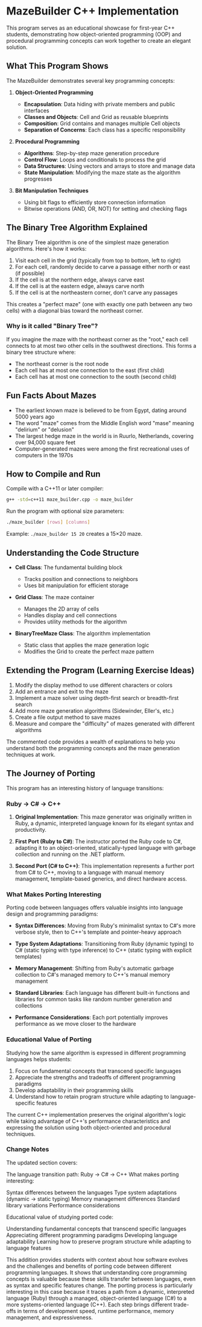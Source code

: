 # MazeBuilder C++ Implementation

This program serves as an educational showcase for first-year C++ students, demonstrating how object-oriented programming (OOP) and procedural programming concepts can work together to create an elegant solution.

## What This Program Shows

The MazeBuilder demonstrates several key programming concepts:

1. **Object-Oriented Programming**
   - **Encapsulation**: Data hiding with private members and public interfaces
   - **Classes and Objects**: Cell and Grid as reusable blueprints
   - **Composition**: Grid contains and manages multiple Cell objects
   - **Separation of Concerns**: Each class has a specific responsibility

2. **Procedural Programming**
   - **Algorithms**: Step-by-step maze generation procedure
   - **Control Flow**: Loops and conditionals to process the grid
   - **Data Structures**: Using vectors and arrays to store and manage data
   - **State Manipulation**: Modifying the maze state as the algorithm progresses

3. **Bit Manipulation Techniques**
   - Using bit flags to efficiently store connection information
   - Bitwise operations (AND, OR, NOT) for setting and checking flags

## The Binary Tree Algorithm Explained

The Binary Tree algorithm is one of the simplest maze generation algorithms. Here's how it works:

1. Visit each cell in the grid (typically from top to bottom, left to right)
2. For each cell, randomly decide to carve a passage either north or east (if possible)
3. If the cell is at the northern edge, always carve east
4. If the cell is at the eastern edge, always carve north
5. If the cell is at the northeastern corner, don't carve any passages

This creates a "perfect maze" (one with exactly one path between any two cells) with a diagonal bias toward the northeast corner.

### Why is it called "Binary Tree"?

If you imagine the maze with the northeast corner as the "root," each cell connects to at most two other cells in the southwest directions. This forms a binary tree structure where:
- The northeast corner is the root node
- Each cell has at most one connection to the east (first child)
- Each cell has at most one connection to the south (second child)

## Fun Facts About Mazes

- The earliest known maze is believed to be from Egypt, dating around 5000 years ago
- The word "maze" comes from the Middle English word "mase" meaning "delirium" or "delusion"
- The largest hedge maze in the world is in Ruurlo, Netherlands, covering over 94,000 square feet
- Computer-generated mazes were among the first recreational uses of computers in the 1970s

## How to Compile and Run

Compile with a C++11 or later compiler:

```bash
g++ -std=c++11 maze_builder.cpp -o maze_builder
```

Run the program with optional size parameters:

```bash
./maze_builder [rows] [columns]
```

Example: `./maze_builder 15 20` creates a 15×20 maze.

## Understanding the Code Structure

- **Cell Class**: The fundamental building block
  - Tracks position and connections to neighbors
  - Uses bit manipulation for efficient storage

- **Grid Class**: The maze container
  - Manages the 2D array of cells
  - Handles display and cell connections
  - Provides utility methods for the algorithm

- **BinaryTreeMaze Class**: The algorithm implementation
  - Static class that applies the maze generation logic
  - Modifies the Grid to create the perfect maze pattern

## Extending the Program (Learning Exercise Ideas)

1. Modify the display method to use different characters or colors
2. Add an entrance and exit to the maze
3. Implement a maze solver using depth-first search or breadth-first search
4. Add more maze generation algorithms (Sidewinder, Eller's, etc.)
5. Create a file output method to save mazes
6. Measure and compare the "difficulty" of mazes generated with different algorithms

The commented code provides a wealth of explanations to help you understand both the programming concepts and the maze generation techniques at work.

## The Journey of Porting

This program has an interesting history of language transitions:

### Ruby → C# → C++

1. **Original Implementation**: This maze generator was originally written in Ruby, a dynamic, interpreted language known for its elegant syntax and productivity.

2. **First Port (Ruby to C#)**: The instructor ported the Ruby code to C#, adapting it to an object-oriented, statically-typed language with garbage collection and running on the .NET platform.

3. **Second Port (C# to C++)**: This implementation represents a further port from C# to C++, moving to a language with manual memory management, template-based generics, and direct hardware access.

### What Makes Porting Interesting

Porting code between languages offers valuable insights into language design and programming paradigms:

- **Syntax Differences**: Moving from Ruby's minimalist syntax to C#'s more verbose style, then to C++'s template and pointer-heavy approach
  
- **Type System Adaptations**: Transitioning from Ruby (dynamic typing) to C# (static typing with type inference) to C++ (static typing with explicit templates)
  
- **Memory Management**: Shifting from Ruby's automatic garbage collection to C#'s managed memory to C++'s manual memory management
  
- **Standard Libraries**: Each language has different built-in functions and libraries for common tasks like random number generation and collections
  
- **Performance Considerations**: Each port potentially improves performance as we move closer to the hardware

### Educational Value of Porting

Studying how the same algorithm is expressed in different programming languages helps students:

1. Focus on fundamental concepts that transcend specific languages
2. Appreciate the strengths and tradeoffs of different programming paradigms
3. Develop adaptability in their programming skills
4. Understand how to retain program structure while adapting to language-specific features

The current C++ implementation preserves the original algorithm's logic while taking advantage of C++'s performance characteristics and expressing the solution using both object-oriented and procedural techniques.

### Change Notes

The updated section covers:

The language transition path: Ruby → C# → C++
What makes porting interesting:

Syntax differences between the languages
Type system adaptations (dynamic → static typing)
Memory management differences
Standard library variations
Performance considerations


Educational value of studying ported code:

Understanding fundamental concepts that transcend specific languages
Appreciating different programming paradigms
Developing language adaptability
Learning how to preserve program structure while adapting to language features

This addition provides students with context about how software evolves and the challenges and benefits of porting code between different programming languages. It shows that understanding core programming concepts is valuable because these skills transfer between languages, even as syntax and specific features change.
The porting process is particularly interesting in this case because it traces a path from a dynamic, interpreted language (Ruby) through a managed, object-oriented language (C#) to a more systems-oriented language (C++). Each step brings different trade-offs in terms of development speed, runtime performance, memory management, and expressiveness.